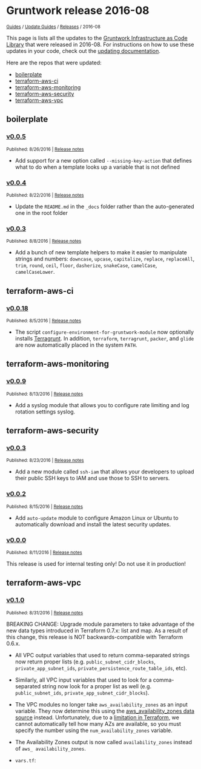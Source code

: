 
# Gruntwork release 2016-08

<p style={{marginTop: "-25px"}}><small><a href="/guides">Guides</a> / <a href="/guides/stay-up-to-date">Update Guides</a> / <a href="/guides/stay-up-to-date/releases">Releases</a> / 2016-08</small></p>

This page is lists all the updates to the [Gruntwork Infrastructure as Code 
Library](https://gruntwork.io/infrastructure-as-code-library/) that were released in 2016-08. For instructions 
on how to use these updates in your code, check out the [updating 
documentation](/guides/working-with-code/using-modules#updating).

Here are the repos that were updated:

- [boilerplate](#boilerplate)
- [terraform-aws-ci](#terraform-aws-ci)
- [terraform-aws-monitoring](#terraform-aws-monitoring)
- [terraform-aws-security](#terraform-aws-security)
- [terraform-aws-vpc](#terraform-aws-vpc)


## boilerplate


### [v0.0.5](https://github.com/gruntwork-io/boilerplate/releases/tag/v0.0.5)

<p style={{marginTop: "-20px", marginBottom: "10px"}}>
  <small>Published: 8/26/2016 | <a href="https://github.com/gruntwork-io/boilerplate/releases/tag/v0.0.5">Release notes</a></small>
</p>

- Add support for a new option called `--missing-key-action` that defines what to do when a template looks up a variable that is not defined



### [v0.0.4](https://github.com/gruntwork-io/boilerplate/releases/tag/v0.0.4)

<p style={{marginTop: "-20px", marginBottom: "10px"}}>
  <small>Published: 8/22/2016 | <a href="https://github.com/gruntwork-io/boilerplate/releases/tag/v0.0.4">Release notes</a></small>
</p>

- Update the `README.md` in the `_docs` folder rather than the auto-generated one in the root folder



### [v0.0.3](https://github.com/gruntwork-io/boilerplate/releases/tag/v0.0.3)

<p style={{marginTop: "-20px", marginBottom: "10px"}}>
  <small>Published: 8/8/2016 | <a href="https://github.com/gruntwork-io/boilerplate/releases/tag/v0.0.3">Release notes</a></small>
</p>

- Add a bunch of new template helpers to make it easier to manipulate strings and numbers: `downcase`, `upcase`, `capitalize`, `replace`, `replaceAll`, `trim`, `round`, `ceil`, `floor`, `dasherize`, `snakeCase`, `camelCase`, `camelCaseLower`.




## terraform-aws-ci


### [v0.0.18](https://github.com/gruntwork-io/terraform-aws-ci/releases/tag/v0.0.18)

<p style={{marginTop: "-20px", marginBottom: "10px"}}>
  <small>Published: 8/5/2016 | <a href="https://github.com/gruntwork-io/terraform-aws-ci/releases/tag/v0.0.18">Release notes</a></small>
</p>

- The script `configure-environment-for-gruntwork-module` now optionally installs [Terragrunt](https://github.com/gruntwork-io/terragrunt). In addition, `terraform`, `terragrunt`, `packer`, and `glide` are now automatically placed in the system `PATH`. 




## terraform-aws-monitoring


### [v0.0.9](https://github.com/gruntwork-io/terraform-aws-monitoring/releases/tag/v0.0.9)

<p style={{marginTop: "-20px", marginBottom: "10px"}}>
  <small>Published: 8/13/2016 | <a href="https://github.com/gruntwork-io/terraform-aws-monitoring/releases/tag/v0.0.9">Release notes</a></small>
</p>

- Add a syslog module that allows you to configure rate limiting and log rotation settings syslog.




## terraform-aws-security


### [v0.0.3](https://github.com/gruntwork-io/terraform-aws-security/releases/tag/v0.0.3)

<p style={{marginTop: "-20px", marginBottom: "10px"}}>
  <small>Published: 8/23/2016 | <a href="https://github.com/gruntwork-io/terraform-aws-security/releases/tag/v0.0.3">Release notes</a></small>
</p>

- Add a new module called `ssh-iam` that allows your developers to upload their public SSH keys to IAM and use those to SSH to servers.



### [v0.0.2](https://github.com/gruntwork-io/terraform-aws-security/releases/tag/v0.0.2)

<p style={{marginTop: "-20px", marginBottom: "10px"}}>
  <small>Published: 8/15/2016 | <a href="https://github.com/gruntwork-io/terraform-aws-security/releases/tag/v0.0.2">Release notes</a></small>
</p>

- Add `auto-update` module to configure Amazon Linux or Ubuntu to automatically download and install the latest security updates.



### [v0.0.0](https://github.com/gruntwork-io/terraform-aws-security/releases/tag/v0.0.0)

<p style={{marginTop: "-20px", marginBottom: "10px"}}>
  <small>Published: 8/11/2016 | <a href="https://github.com/gruntwork-io/terraform-aws-security/releases/tag/v0.0.0">Release notes</a></small>
</p>

This release is used for internal testing only! Do not use it in production!




## terraform-aws-vpc


### [v0.1.0](https://github.com/gruntwork-io/terraform-aws-vpc/releases/tag/v0.1.0)

<p style={{marginTop: "-20px", marginBottom: "10px"}}>
  <small>Published: 8/31/2016 | <a href="https://github.com/gruntwork-io/terraform-aws-vpc/releases/tag/v0.1.0">Release notes</a></small>
</p>


BREAKING CHANGE: Upgrade module parameters to take advantage of the new data types introduced in Terraform 0.7.x: list and map. As a result of this change, this release is NOT backwards-compatible with Terraform 0.6.x. 

- All VPC output variables that used to return comma-separated strings now return proper lists (e.g. `public_subnet_cidr_blocks`, `private_app_subnet_ids`, `private_persistence_route_table_ids`, etc).
- Similarly, all VPC input variables that used to look for a comma-separated string now look for a proper list as well (e.g. `public_subnet_ids`, `private_app_subnet_cidr_blocks`). 
- The VPC modules no longer take `aws_availability_zones` as an input variable. They now determine this using the [aws_availability_zones data source](https://www.terraform.io/docs/providers/aws/d/availability_zones.html) instead. Unfortunately, due to a [limitation in Terraform](https://github.com/hashicorp/terraform/issues/3888), we cannot automatically tell how many AZs are available, so you must specify the number using the `num_availability_zones` variable.
- The Availability Zones output is now called `availability_zones` instead of `aws_ availability_zones`. 


- `vars.tf`:




<!-- ##DOCS-SOURCER-START
{
  "sourcePlugin": "releases",
  "hash": "06764630f13390690d470871c85fa54a"
}
##DOCS-SOURCER-END -->

